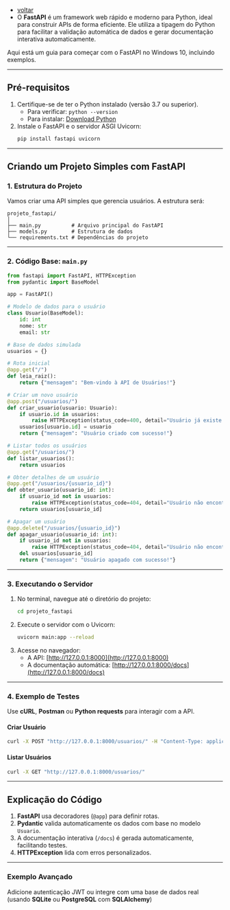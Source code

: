 - [voltar](https://github.com/0joseDark/modules/blob/main/README.md)
- O **FastAPI** é um framework web rápido e moderno para Python, ideal para construir APIs de forma eficiente. Ele utiliza a tipagem do Python para facilitar a validação automática de dados e gerar documentação interativa automaticamente.

Aqui está um guia para começar com o FastAPI no Windows 10, incluindo exemplos.

---

## **Pré-requisitos**
1. Certifique-se de ter o Python instalado (versão 3.7 ou superior).
   - Para verificar: `python --version`
   - Para instalar: [Download Python](https://www.python.org/downloads/)
2. Instale o FastAPI e o servidor ASGI Uvicorn:
   ```bash
   pip install fastapi uvicorn
   ```

---

## **Criando um Projeto Simples com FastAPI**

### 1. **Estrutura do Projeto**
Vamos criar uma API simples que gerencia usuários. A estrutura será:

```
projeto_fastapi/
│
├── main.py          # Arquivo principal do FastAPI
├── models.py        # Estrutura de dados
└── requirements.txt # Dependências do projeto
```

---

### 2. **Código Base: `main.py`**

```python
from fastapi import FastAPI, HTTPException
from pydantic import BaseModel

app = FastAPI()

# Modelo de dados para o usuário
class Usuario(BaseModel):
    id: int
    nome: str
    email: str

# Base de dados simulada
usuarios = {}

# Rota inicial
@app.get("/")
def leia_raiz():
    return {"mensagem": "Bem-vindo à API de Usuários!"}

# Criar um novo usuário
@app.post("/usuarios/")
def criar_usuario(usuario: Usuario):
    if usuario.id in usuarios:
        raise HTTPException(status_code=400, detail="Usuário já existe.")
    usuarios[usuario.id] = usuario
    return {"mensagem": "Usuário criado com sucesso!"}

# Listar todos os usuários
@app.get("/usuarios/")
def listar_usuarios():
    return usuarios

# Obter detalhes de um usuário
@app.get("/usuarios/{usuario_id}")
def obter_usuario(usuario_id: int):
    if usuario_id not in usuarios:
        raise HTTPException(status_code=404, detail="Usuário não encontrado.")
    return usuarios[usuario_id]

# Apagar um usuário
@app.delete("/usuarios/{usuario_id}")
def apagar_usuario(usuario_id: int):
    if usuario_id not in usuarios:
        raise HTTPException(status_code=404, detail="Usuário não encontrado.")
    del usuarios[usuario_id]
    return {"mensagem": "Usuário apagado com sucesso!"}
```

---

### 3. **Executando o Servidor**
1. No terminal, navegue até o diretório do projeto:
   ```bash
   cd projeto_fastapi
   ```
2. Execute o servidor com o Uvicorn:
   ```bash
   uvicorn main:app --reload
   ```
3. Acesse no navegador:
   - A API: [http://127.0.0.1:8000](http://127.0.0.1:8000)
   - A documentação automática: [http://127.0.0.1:8000/docs](http://127.0.0.1:8000/docs)

---

### 4. **Exemplo de Testes**
Use **cURL**, **Postman** ou **Python requests** para interagir com a API.

#### **Criar Usuário**
```bash
curl -X POST "http://127.0.0.1:8000/usuarios/" -H "Content-Type: application/json" -d "{\"id\":1,\"nome\":\"João\",\"email\":\"joao@email.com\"}"
```

#### **Listar Usuários**
```bash
curl -X GET "http://127.0.0.1:8000/usuarios/"
```

---

## **Explicação do Código**
1. **FastAPI** usa decoradores (`@app`) para definir rotas.
2. **Pydantic** valida automaticamente os dados com base no modelo `Usuario`.
3. A documentação interativa (`/docs`) é gerada automaticamente, facilitando testes.
4. **HTTPException** lida com erros personalizados.

---

### Exemplo Avançado
Adicione autenticação JWT ou integre com uma base de dados real (usando **SQLite** ou **PostgreSQL** com **SQLAlchemy**)
